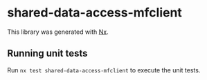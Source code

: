 # shared-data-access-mfclient

This library was generated with [Nx](https://nx.dev).

## Running unit tests

Run `nx test shared-data-access-mfclient` to execute the unit tests.
